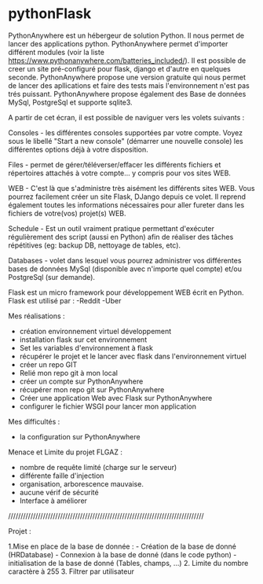 # pythonFlask

PythonAnywhere est un hébergeur de solution Python. Il nous permet de lancer des applications python. 
PythonAnywhere permet d'importer différent modules (voir la liste https://www.pythonanywhere.com/batteries_included/).
Il est possible de creer un site pré-configuré pour flask, django et d'autre en quelques seconde.
PythonAnywhere propose une version gratuite qui nous permet de lancer des apllications et faire des tests mais l'environnement n'est pas trés puissant.
PythonAnywhere propose également des Base de données MySql, PostgreSql et supporte sqlite3.

A partir de cet écran, il est possible de naviguer vers les volets suivants :

Consoles - les différentes consoles supportées par votre compte. Voyez sous le libellé "Start a new console" (démarrer une nouvelle console) les différentes options déjà à votre disposition.

Files - permet de gérer/téléverser/effacer les différents fichiers et répertoires attachés à votre compte... y compris pour vos sites WEB.

WEB - C'est là que s'administre très aisément les différents sites WEB. Vous pourrez facilement créer un site Flask, DJango depuis ce volet. Il reprend également toutes les informations nécessaires pour aller fureter dans les fichiers de votre(vos) projet(s) WEB.

Schedule - Est un outil vraiment pratique permettant d'exécuter régulièrement des script (aussi en Python) afin de réaliser des tâches répétitives (eg: backup DB, nettoyage de tables, etc).

Databases - volet dans lesquel vous pourrez administrer vos différentes bases de données MySql (disponible avec n'importe quel compte) et/ou PostgreSql (sur demande).


Flask est un micro framework pour développement WEB écrit en Python. 
Flask est utilisé par :
-Reddit
-Uber

Mes réalisations :

- création environnement virtuel développement 
- installation flask sur cet environnement
- Set les variables d'environnement à flask
- récupérer le projet et le lancer avec flask dans l'environnement virtuel
- créer un repo GIT
- Relié mon repo git à mon local
- créer un compte sur PythonAnywhere
- récupérer mon repo git sur PythonAnywhere
- Créer une application Web avec Flask sur PythonAnywhere  
- configurer le fichier WSGI pour lancer mon application

Mes difficultés :

- la configuration sur PythonAnywhere

Menace et Limite du projet FLGAZ :
- nombre de requête limité (charge sur le serveur)
- différente faille d'injection
- organisation, arborescence mauvaise.
- aucune vérif de sécurité 
- Interface à améliorer

///////////////////////////////////////////////////////////////////////////////


Projet :

1.Mise en place de la base de donnée :
	- Création de la base de donné (HRDatabase)
	-  Connexion à la base de donné (dans le code python)
	-initialisation de la base de donné (Tables, champs, …)
2.  Limite du nombre caractère à 255
3. Filtrer par utilisateur




